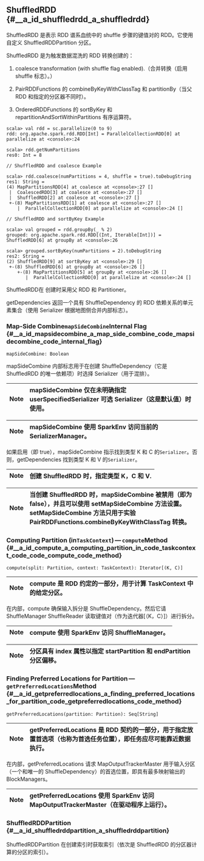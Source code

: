 ## ShuffledRDD {#__a_id_shuffledrdd_a_shuffledrdd}

ShuffledRDD 是表示 RDD 谱系血统中的 shuffle 步骤的键值对的 RDD。它使用自定义 ShuffledRDDPartition 分区。

ShuffledRDD 是为触发数据混洗的 RDD 转换创建的：

1. coalesce transformation \(with shuffle flag enabled\).（合并转换（启用 shuffle 标志）。）

2. PairRDDFunctions 的 combineByKeyWithClassTag 和 partitionBy（当父 RDD 和指定的分区器不同时）。

3. OrderedRDDFunctions 的 sortByKey 和 repartitionAndSortWithinPartitions 有序运算符。

```
scala> val rdd = sc.parallelize(0 to 9)
rdd: org.apache.spark.rdd.RDD[Int] = ParallelCollectionRDD[0] at parallelize at <console>:24

scala> rdd.getNumPartitions
res0: Int = 8

// ShuffledRDD and coalesce Example

scala> rdd.coalesce(numPartitions = 4, shuffle = true).toDebugString
res1: String =
(4) MapPartitionsRDD[4] at coalesce at <console>:27 []
 |  CoalescedRDD[3] at coalesce at <console>:27 []
 |  ShuffledRDD[2] at coalesce at <console>:27 []
 +-(8) MapPartitionsRDD[1] at coalesce at <console>:27 []
    |  ParallelCollectionRDD[0] at parallelize at <console>:24 []

// ShuffledRDD and sortByKey Example

scala> val grouped = rdd.groupBy(_ % 2)
grouped: org.apache.spark.rdd.RDD[(Int, Iterable[Int])] = ShuffledRDD[6] at groupBy at <console>:26

scala> grouped.sortByKey(numPartitions = 2).toDebugString
res2: String =
(2) ShuffledRDD[9] at sortByKey at <console>:29 []
 +-(8) ShuffledRDD[6] at groupBy at <console>:26 []
    +-(8) MapPartitionsRDD[5] at groupBy at <console>:26 []
       |  ParallelCollectionRDD[0] at parallelize at <console>:24 []
```

ShuffledRDD在 创建时采用父 RDD 和 Partitioner。

getDependencies 返回一个具有 ShuffleDependency 的 RDD 依赖关系的单元素集合（使用 Serializer 根据地图侧合并内部标志）。

### Map-Side Combine`mapSideCombine`Internal Flag {#__a_id_mapsidecombine_a_map_side_combine_code_mapsidecombine_code_internal_flag}

```
mapSideCombine: Boolean
```

mapSideCombine 内部标志用于在创建 ShuffleDependency（它是 ShuffledRDD 的唯一依赖项）时选择 Serializer（用于混排）。

| Note | mapSideCombine 仅在未明确指定 userSpecifiedSerializer 可选 Serializer（这是默认值）时使用。 |
| :---: | :--- |


| Note | mapSideCombine 使用 SparkEnv 访问当前的 SerializerManager。 |
| :---: | :--- |


如果启用（即 true），mapSideCombine 指示找到类型 K 和 C 的`Serializer`。否则，getDependencies 找到类型 K 和 V 的`Serializer`。

| Note | 创建 ShuffledRDD 时，指定类型 K，C 和 V. |
| :---: | :--- |


| Note | 当创建 ShuffledRDD 时，mapSideCombine 被禁用（即为 false），并且可以使用 setMapSideCombine 方法设置。setMapSideCombine 方法只用于实验 PairRDDFunctions.combineByKeyWithClassTag 转换。 |
| :---: | :--- |


### Computing Partition \(in`TaskContext`\) — `compute`Method {#__a_id_compute_a_computing_partition_in_code_taskcontext_code_code_compute_code_method}

```
compute(split: Partition, context: TaskContext): Iterator[(K, C)]
```

| Note | compute 是 RDD 约定的一部分，用于计算 TaskContext 中的给定分区。 |
| :---: | :--- |


在内部，compute 确保输入拆分是 ShuffleDependency。然后它请 ShuffleManager ShuffleReader 读取键值对（作为迭代器\[（K，C）\]）进行拆分。

| Note | compute 使用 SparkEnv 访问 ShuffleManager。 |
| :---: | :--- |


| Note | 分区具有 index 属性以指定 startPartition 和 endPartition 分区偏移。 |
| :---: | :--- |


### Finding Preferred Locations for Partition — `getPreferredLocations`Method {#__a_id_getpreferredlocations_a_finding_preferred_locations_for_partition_code_getpreferredlocations_code_method}

```
getPreferredLocations(partition: Partition): Seq[String]
```

| Note | getPreferredLocations 是 RDD 契约的一部分，用于指定放置首选项（也称为首选任务位置），即任务应尽可能靠近数据执行。 |
| :---: | :--- |


在内部，getPreferredLocations 请求 MapOutputTrackerMaster 用于输入分区（一个和唯一的 ShuffleDependency）的首选位置，即具有最多映射输出的 BlockManagers。

| Note | getPreferredLocations 使用 SparkEnv 访问 MapOutputTrackerMaster（在驱动程序上运行）。 |
| :---: | :--- |


### ShuffledRDDPartition {#__a_id_shuffledrddpartition_a_shuffledrddpartition}

ShuffledRDDPartition 在创建索引时获取索引（依次是 ShuffledRDD 的分区器计算的分区的索引）。

